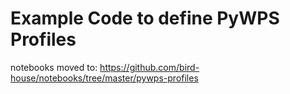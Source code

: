 # Example Code to define PyWPS Profiles

notebooks moved to:
https://github.com/bird-house/notebooks/tree/master/pywps-profiles

